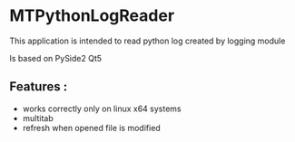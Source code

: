 # MTPythonLogReader

This application is intended to read python log created by logging module

Is based on PySide2 Qt5

## Features :
- works correctly only on linux x64 systems
- multitab
- refresh when opened file is modified
